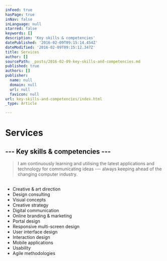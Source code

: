```yaml
---
inFeed: true
hasPage: true
inNav: false
inLanguage: null
starred: false
keywords: []
description: 'Key skills & competencies'
datePublished: '2016-02-09T09:15:14.454Z'
dateModified: '2016-02-09T09:15:12.347Z'
title: Services
author: []
sourcePath: _posts/2016-02-09-key-skills-and-competencies.md
published: true
authors: []
publisher:
  name: null
  domain: null
  url: null
  favicon: null
url: key-skills-and-competencies/index.html
_type: Article

---
```

# Services

## --- Key skills & competencies ---

> I am continuously learning and utilising the latest applications and technology for communicating ideas --- always keeping ahead of the changing computer industry.

## 

* Creative & art direction
* Design consulting
* Visual concepts
* Creative strategy
* Digital communication
* Online branding & marketing
* Portal design
* Responsive multi-screen design
* User interface design
* Interaction design
* Mobile applications
* Usability
* Agile methodologies